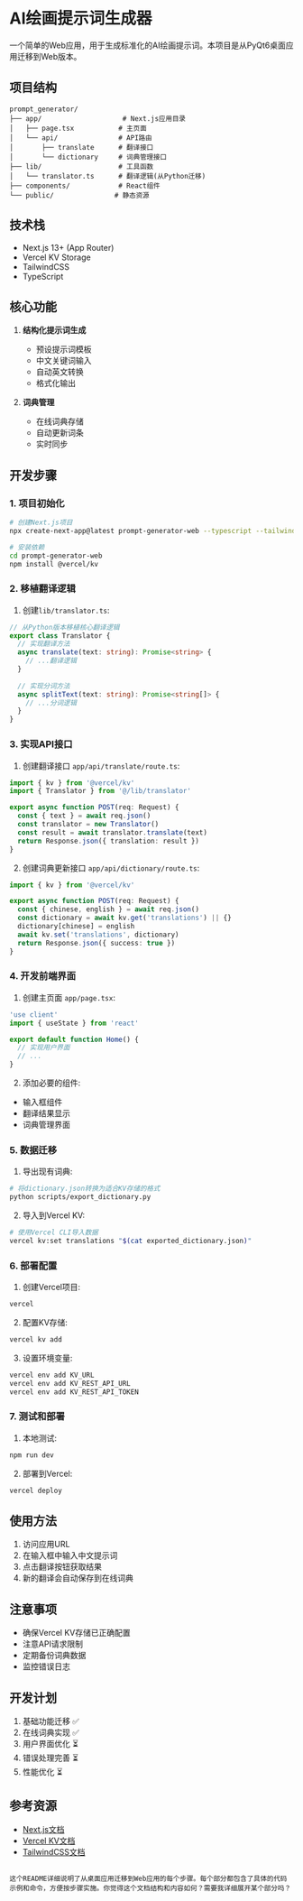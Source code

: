 # AI绘画提示词生成器

一个简单的Web应用，用于生成标准化的AI绘画提示词。本项目是从PyQt6桌面应用迁移到Web版本。

## 项目结构

```
prompt_generator/
├── app/                    # Next.js应用目录
│   ├── page.tsx           # 主页面
│   └── api/               # API路由
│       ├── translate      # 翻译接口
│       └── dictionary     # 词典管理接口
├── lib/                   # 工具函数
│   └── translator.ts      # 翻译逻辑(从Python迁移)
├── components/            # React组件
└── public/               # 静态资源
```

## 技术栈
- Next.js 13+ (App Router)
- Vercel KV Storage
- TailwindCSS
- TypeScript

## 核心功能
1. **结构化提示词生成**
   - 预设提示词模板
   - 中文关键词输入
   - 自动英文转换
   - 格式化输出

2. **词典管理**
   - 在线词典存储
   - 自动更新词条
   - 实时同步

## 开发步骤

### 1. 项目初始化
```bash
# 创建Next.js项目
npx create-next-app@latest prompt-generator-web --typescript --tailwind --app

# 安装依赖
cd prompt-generator-web
npm install @vercel/kv
```

### 2. 移植翻译逻辑
1. 创建`lib/translator.ts`:
```typescript
// 从Python版本移植核心翻译逻辑
export class Translator {
  // 实现翻译方法
  async translate(text: string): Promise<string> {
    // ...翻译逻辑
  }
  
  // 实现分词方法
  async splitText(text: string): Promise<string[]> {
    // ...分词逻辑
  }
}
```

### 3. 实现API接口
1. 创建翻译接口 `app/api/translate/route.ts`:
```typescript
import { kv } from '@vercel/kv'
import { Translator } from '@/lib/translator'

export async function POST(req: Request) {
  const { text } = await req.json()
  const translator = new Translator()
  const result = await translator.translate(text)
  return Response.json({ translation: result })
}
```

2. 创建词典更新接口 `app/api/dictionary/route.ts`:
```typescript
import { kv } from '@vercel/kv'

export async function POST(req: Request) {
  const { chinese, english } = await req.json()
  const dictionary = await kv.get('translations') || {}
  dictionary[chinese] = english
  await kv.set('translations', dictionary)
  return Response.json({ success: true })
}
```

### 4. 开发前端界面
1. 创建主页面 `app/page.tsx`:
```typescript
'use client'
import { useState } from 'react'

export default function Home() {
  // 实现用户界面
  // ...
}
```

2. 添加必要的组件:
- 输入框组件
- 翻译结果显示
- 词典管理界面

### 5. 数据迁移
1. 导出现有词典:
```bash
# 将dictionary.json转换为适合KV存储的格式
python scripts/export_dictionary.py
```

2. 导入到Vercel KV:
```bash
# 使用Vercel CLI导入数据
vercel kv:set translations "$(cat exported_dictionary.json)"
```

### 6. 部署配置
1. 创建Vercel项目:
```bash
vercel
```

2. 配置KV存储:
```bash
vercel kv add
```

3. 设置环境变量:
```bash
vercel env add KV_URL
vercel env add KV_REST_API_URL
vercel env add KV_REST_API_TOKEN
```

### 7. 测试和部署
1. 本地测试:
```bash
npm run dev
```

2. 部署到Vercel:
```bash
vercel deploy
```

## 使用方法
1. 访问应用URL
2. 在输入框中输入中文提示词
3. 点击翻译按钮获取结果
4. 新的翻译会自动保存到在线词典

## 注意事项
- 确保Vercel KV存储已正确配置
- 注意API请求限制
- 定期备份词典数据
- 监控错误日志

## 开发计划
1. 基础功能迁移 ✅
2. 在线词典实现 ✅
3. 用户界面优化 ⏳
4. 错误处理完善 ⏳
5. 性能优化 ⏳

## 参考资源
- [Next.js文档](https://nextjs.org/docs)
- [Vercel KV文档](https://vercel.com/docs/storage/vercel-kv)
- [TailwindCSS文档](https://tailwindcss.com/docs)
```

这个README详细说明了从桌面应用迁移到Web应用的每个步骤。每个部分都包含了具体的代码示例和命令，方便按步骤实施。你觉得这个文档结构和内容如何？需要我详细展开某个部分吗？